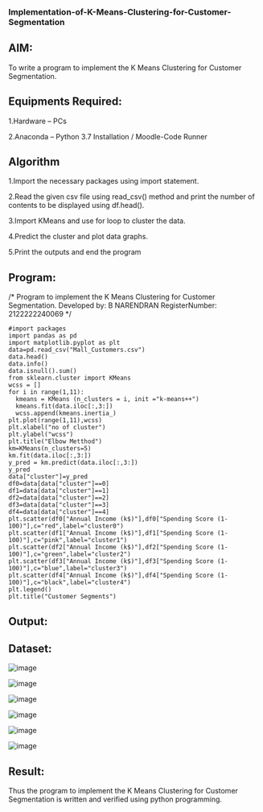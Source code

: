 ### Implementation-of-K-Means-Clustering-for-Customer-Segmentation
## AIM:

To write a program to implement the K Means Clustering for Customer Segmentation.

## Equipments Required:

1.Hardware – PCs

2.Anaconda – Python 3.7 Installation / Moodle-Code Runner

## Algorithm

1.Import the necessary packages using import statement.

2.Read the given csv file using read_csv() method and print the number of contents to be displayed using df.head().

3.Import KMeans and use for loop to cluster the data.

4.Predict the cluster and plot data graphs.

5.Print the outputs and end the program

## Program:

/*
Program to implement the K Means Clustering for Customer Segmentation.
Developed by: B NARENDRAN
RegisterNumber: 2122222240069
*/
```
#import packages
import pandas as pd
import matplotlib.pyplot as plt
data=pd.read_csv("Mall_Customers.csv")
data.head()
data.info()
data.isnull().sum()
from sklearn.cluster import KMeans
wcss = []
for i in range(1,11):
  kmeans = KMeans (n_clusters = i, init ="k-means++")
  kmeans.fit(data.iloc[:,3:])
  wcss.append(kmeans.inertia_)
plt.plot(range(1,11),wcss)
plt.xlabel("no of cluster")
plt.ylabel("wcss")
plt.title("Elbow Metthod")
km=KMeans(n_clusters=5)
km.fit(data.iloc[:,3:])
y_pred = km.predict(data.iloc[:,3:])
y_pred
data["cluster"]=y_pred
df0=data[data["cluster"]==0]
df1=data[data["cluster"]==1]
df2=data[data["cluster"]==2]
df3=data[data["cluster"]==3]
df4=data[data["cluster"]==4]
plt.scatter(df0["Annual Income (k$)"],df0["Spending Score (1-100)"],c="red",label="cluster0")
plt.scatter(df1["Annual Income (k$)"],df1["Spending Score (1-100)"],c="pink",label="cluster1")
plt.scatter(df2["Annual Income (k$)"],df2["Spending Score (1-100)"],c="green",label="cluster2")
plt.scatter(df3["Annual Income (k$)"],df3["Spending Score (1-100)"],c="blue",label="cluster3")
plt.scatter(df4["Annual Income (k$)"],df4["Spending Score (1-100)"],c="black",label="cluster4")
plt.legend()
plt.title("Customer Segments")
```

## Output:

## Dataset:

![image](https://github.com/naren2704/Implementation-of-K-Means-Clustering-for-Customer-Segmentation/assets/118706984/3b45f518-1ddf-4e51-ab0a-30c484bba1d9)

![image](https://github.com/naren2704/Implementation-of-K-Means-Clustering-for-Customer-Segmentation/assets/118706984/2a16302e-18ad-4c0a-94c7-01b3087156c6)

![image](https://github.com/naren2704/Implementation-of-K-Means-Clustering-for-Customer-Segmentation/assets/118706984/d63e5b69-f761-43f0-a985-086e27484d38)

![image](https://github.com/naren2704/Implementation-of-K-Means-Clustering-for-Customer-Segmentation/assets/118706984/1687879d-20ea-48ce-88da-e93dd470a6fb)

![image](https://github.com/naren2704/Implementation-of-K-Means-Clustering-for-Customer-Segmentation/assets/118706984/5c175726-709f-4016-89c5-236e48f6909a)

![image](https://github.com/naren2704/Implementation-of-K-Means-Clustering-for-Customer-Segmentation/assets/118706984/a19cc52f-32d7-4deb-b2ba-d207fd582d48)

## Result:
Thus the program to implement the K Means Clustering for Customer Segmentation is written and verified using python programming.

